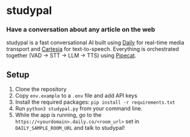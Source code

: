# studypal

### Have a conversation about any article on the web

studypal is a fast conversational AI built using [Daily](https://www.daily.co/) for real-time media transport and [Cartesia](https://cartesia.ai) for text-to-speech. Everything is orchestrated together (VAD -> STT -> LLM -> TTS) using [Pipecat](https://www.pipecat.ai/).

## Setup

1. Clone the repository
2. Copy `env.example` to a `.env` file and add API keys
3. Install the required packages: `pip install -r requirements.txt`
4. Run `python3 studypal.py` from your command line.
5. While the app is running, go to the `https://<yourdomain>.daily.co/<room_url>` set in `DAILY_SAMPLE_ROOM_URL` and talk to studypal!
